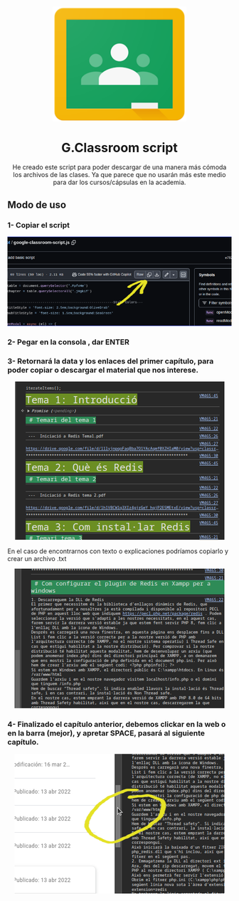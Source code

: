<a name="readme-top"></a>

<div align="center">

  <img width="300px" src="/img/gc_logo.png" alt="Logo" width=auto/>

# G.Classroom script

He creado este script para poder descargar de una manera más cómoda los archivos de las clases.
Ya que parece que no usarán más este medio para dar los cursos/cápsulas en la academia.

</div>

## Modo de uso

### 1- Copiar el script

<div align="center">
    <img src="/img/1.webp" alt="copy-code" width=auto height=auto/>
</div>

### 2- Pegar en la consola , dar ENTER

### 3- Retornará la data y los enlaces del primer capítulo, para poder copiar o descargar el material que nos interese.

<div align="center">
    <img src="/img/2.webp" alt="paste-console" width=auto height=auto/>
</div>

En el caso de encontrarnos con texto o explicaciones podríamos copiarlo y crear un archivo .txt

<div align="center">
    <img src="/img/2-1.webp" alt="text" width=auto height=auto/>
</div>

### 4- Finalizado el capítulo anterior, debemos clickar en la web o en la barra (mejor), y apretar SPACE, pasará al siguiente capítulo.

<div align="center">
    <img src="/img/3.webp" alt="next-chapter" width=auto height=auto/>
</div>
